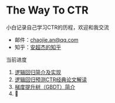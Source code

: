 # The Way To CTR
小白记录自己学习CTR的历程，欢迎和我交流
* 邮件：[chaojie.an@qq.com](chaojie.an@qq.com)
* 知乎：[安超杰的知乎](https://www.zhihu.com/people/yu-feng-er-xing-86)

当前进度<br/>
1. [逻辑回归简介及实现](https://github.com/crazycharles/TheWayToCTR/tree/master/逻辑回归简介及实现)
2. [逻辑回归预测CTR经典论文解读](https://github.com/crazycharles/TheWayToCTR/tree/master/逻辑回归预测CTR经典论文解读)
3. [梯度提升树（GBDT）简介](https://github.com/crazycharles/TheWayToCTR/tree/master/梯度提升树（GBDT）简介)
4. :horse_racing:
